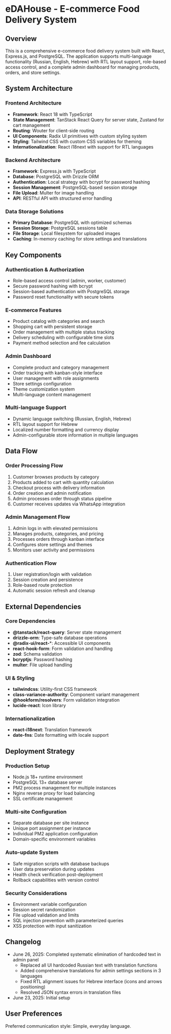 # eDAHouse - E-commerce Food Delivery System

## Overview

This is a comprehensive e-commerce food delivery system built with React, Express.js, and PostgreSQL. The application supports multi-language functionality (Russian, English, Hebrew) with RTL layout support, role-based access control, and a complete admin dashboard for managing products, orders, and store settings.

## System Architecture

### Frontend Architecture
- **Framework**: React 18 with TypeScript
- **State Management**: TanStack React Query for server state, Zustand for cart management
- **Routing**: Wouter for client-side routing
- **UI Components**: Radix UI primitives with custom styling system
- **Styling**: Tailwind CSS with custom CSS variables for theming
- **Internationalization**: React i18next with support for RTL languages

### Backend Architecture
- **Framework**: Express.js with TypeScript
- **Database**: PostgreSQL with Drizzle ORM
- **Authentication**: Local strategy with bcrypt for password hashing
- **Session Management**: PostgreSQL-based session storage
- **File Upload**: Multer for image handling
- **API**: RESTful API with structured error handling

### Data Storage Solutions
- **Primary Database**: PostgreSQL with optimized schemas
- **Session Storage**: PostgreSQL sessions table
- **File Storage**: Local filesystem for uploaded images
- **Caching**: In-memory caching for store settings and translations

## Key Components

### Authentication & Authorization
- Role-based access control (admin, worker, customer)
- Secure password hashing with bcrypt
- Session-based authentication with PostgreSQL storage
- Password reset functionality with secure tokens

### E-commerce Features
- Product catalog with categories and search
- Shopping cart with persistent storage
- Order management with multiple status tracking
- Delivery scheduling with configurable time slots
- Payment method selection and fee calculation

### Admin Dashboard
- Complete product and category management
- Order tracking with kanban-style interface
- User management with role assignments
- Store settings configuration
- Theme customization system
- Multi-language content management

### Multi-language Support
- Dynamic language switching (Russian, English, Hebrew)
- RTL layout support for Hebrew
- Localized number formatting and currency display
- Admin-configurable store information in multiple languages

## Data Flow

### Order Processing Flow
1. Customer browses products by category
2. Products added to cart with quantity calculation
3. Checkout process with delivery information
4. Order creation and admin notification
5. Admin processes order through status pipeline
6. Customer receives updates via WhatsApp integration

### Admin Management Flow
1. Admin logs in with elevated permissions
2. Manages products, categories, and pricing
3. Processes orders through kanban interface
4. Configures store settings and themes
5. Monitors user activity and permissions

### Authentication Flow
1. User registration/login with validation
2. Session creation and persistence
3. Role-based route protection
4. Automatic session refresh and cleanup

## External Dependencies

### Core Dependencies
- **@tanstack/react-query**: Server state management
- **drizzle-orm**: Type-safe database operations
- **@radix-ui/react-***: Accessible UI components
- **react-hook-form**: Form validation and handling
- **zod**: Schema validation
- **bcryptjs**: Password hashing
- **multer**: File upload handling

### UI & Styling
- **tailwindcss**: Utility-first CSS framework
- **class-variance-authority**: Component variant management
- **@hookform/resolvers**: Form validation integration
- **lucide-react**: Icon library

### Internationalization
- **react-i18next**: Translation framework
- **date-fns**: Date formatting with locale support

## Deployment Strategy

### Production Setup
- Node.js 18+ runtime environment
- PostgreSQL 13+ database server
- PM2 process management for multiple instances
- Nginx reverse proxy for load balancing
- SSL certificate management

### Multi-site Configuration
- Separate database per site instance
- Unique port assignment per instance
- Individual PM2 application configuration
- Domain-specific environment variables

### Auto-update System
- Safe migration scripts with database backups
- User data preservation during updates
- Health check verification post-deployment
- Rollback capabilities with version control

### Security Considerations
- Environment variable configuration
- Session secret randomization
- File upload validation and limits
- SQL injection prevention with parameterized queries
- XSS protection with input sanitization

## Changelog

- June 26, 2025: Completed systematic elimination of hardcoded text in admin panel
  - Replaced all UI hardcoded Russian text with translation functions
  - Added comprehensive translations for admin settings sections in 3 languages
  - Fixed RTL alignment issues for Hebrew interface (icons and arrows positioning)
  - Resolved JSON syntax errors in translation files
- June 23, 2025: Initial setup

## User Preferences

Preferred communication style: Simple, everyday language.